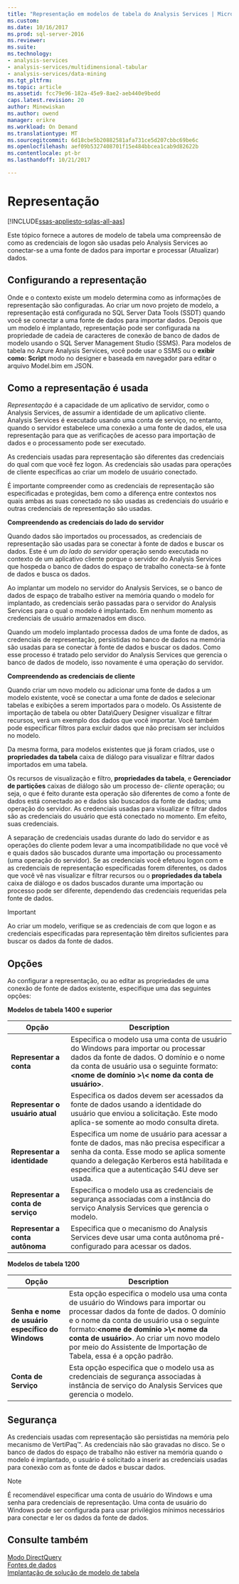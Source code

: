 ```yaml
---
title: "Representação em modelos de tabela do Analysis Services | Microsoft Docs"
ms.custom: 
ms.date: 10/16/2017
ms.prod: sql-server-2016
ms.reviewer: 
ms.suite: 
ms.technology:
- analysis-services
- analysis-services/multidimensional-tabular
- analysis-services/data-mining
ms.tgt_pltfrm: 
ms.topic: article
ms.assetid: fcc79e96-182a-45e9-8ae2-aeb440e9bedd
caps.latest.revision: 20
author: Minewiskan
ms.author: owend
manager: erikre
ms.workload: On Demand
ms.translationtype: MT
ms.sourcegitcommit: 6d18cbe5b20882581afa731ce5d207cbbc69be6c
ms.openlocfilehash: aef09b5327408701f15e484bbcea1cab9d82622b
ms.contentlocale: pt-br
ms.lasthandoff: 10/21/2017

---
```

# <a name="impersonation"></a>Representação 

[!INCLUDE[ssas-appliesto-sqlas-all-aas](../../includes/ssas-appliesto-sqlas-all-aas.md)]

  Este tópico fornece a autores de modelo de tabela uma compreensão de como as credenciais de logon são usadas pelo Analysis Services ao conectar-se a uma fonte de dados para importar e processar (Atualizar) dados.  

##  <a name="bkmk_conf_imp_info"></a>Configurando a representação  
 Onde e o contexto existe um modelo determina como as informações de representação são configuradas. Ao criar um novo projeto de modelo, a representação está configurada no SQL Server Data Tools (SSDT) quando você se conectar a uma fonte de dados para importar dados. Depois que um modelo é implantado, representação pode ser configurada na propriedade de cadeia de caracteres de conexão de banco de dados de modelo usando o SQL Server Management Studio (SSMS). Para modelos de tabela no Azure Analysis Services, você pode usar o SSMS ou o **exibir como: Script** modo no designer e baseada em navegador para editar o arquivo Model.bim em JSON.
  
##  <a name="bkmk_how_imper"></a>Como a representação é usada  
 *Representação* é a capacidade de um aplicativo de servidor, como o Analysis Services, de assumir a identidade de um aplicativo cliente. Analysis Services é executado usando uma conta de serviço, no entanto, quando o servidor estabelece uma conexão a uma fonte de dados, ele usa representação para que as verificações de acesso para importação de dados e o processamento pode ser executado.  
  
 As credenciais usadas para representação são diferentes das credenciais do qual com que você fez logon. As credenciais são usadas para operações de cliente específicas ao criar um modelo de usuário conectado.  
  
 É importante compreender como as credenciais de representação são especificadas e protegidas, bem como a diferença entre contextos nos quais ambas as suas conectado no são usadas as credenciais do usuário e outras credenciais de representação são usadas.  
  
 **Compreendendo as credenciais do lado do servidor**  
 
Quando dados são importados ou processados, as credenciais de representação são usadas para se conectar à fonte de dados e buscar os dados. Este é um *do lado do servidor* operação sendo executada no contexto de um aplicativo cliente porque o servidor do Analysis Services que hospeda o banco de dados do espaço de trabalho conecta-se à fonte de dados e busca os dados.  
  
 Ao implantar um modelo no servidor do Analysis Services, se o banco de dados de espaço de trabalho estiver na memória quando o modelo for implantado, as credenciais serão passadas para o servidor do Analysis Services para o qual o modelo é implantado. Em nenhum momento as credenciais de usuário armazenados em disco.  
  
 Quando um modelo implantado processa dados de uma fonte de dados, as credenciais de representação, persistidas no banco de dados na memória são usadas para se conectar à fonte de dados e buscar os dados. Como esse processo é tratado pelo servidor do Analysis Services que gerencia o banco de dados de modelo, isso novamente é uma operação do servidor.  
  
 **Compreendendo as credenciais de cliente**  
  
 Quando criar um novo modelo ou adicionar uma fonte de dados a um modelo existente, você se conectar a uma fonte de dados e selecionar tabelas e exibições a serem importados para o modelo. Os Assistente de importação de tabela ou obter Data\Query Designer visualizar e filtrar recursos, verá um exemplo dos dados que você importar. Você também pode especificar filtros para excluir dados que não precisam ser incluídos no modelo.  
  
 Da mesma forma, para modelos existentes que já foram criados, use o **propriedades da tabela** caixa de diálogo para visualizar e filtrar dados importados em uma tabela.  
  
 Os recursos de visualização e filtro, **propriedades da tabela**, e **Gerenciador de partições** caixas de diálogo são um processo de- *cliente* operação; ou seja, o que é feito durante esta operação são diferentes de como a fonte de dados está conectado ao e dados são buscados da fonte de dados; uma operação do servidor. As credenciais usadas para visualizar e filtrar dados são as credenciais do usuário que está conectado no momento. Em efeito, suas credenciais. 
  
 A separação de credenciais usadas durante do lado do servidor e as operações do cliente podem levar a uma incompatibilidade no que você vê e quais dados são buscados durante uma importação ou processamento (uma operação do servidor). Se as credenciais você efetuou logon com e as credenciais de representação especificadas forem diferentes, os dados que você vê nas visualizar e filtrar recursos ou o **propriedades da tabela** caixa de diálogo e os dados buscados durante uma importação ou processo pode ser diferente, dependendo das credenciais requeridas pela fonte de dados.  
  
> [!IMPORTANT]  
>  Ao criar um modelo, verifique se as credenciais de com que logon e as credenciais especificadas para representação têm direitos suficientes para buscar os dados da fonte de dados.  
  
##  <a name="bkmk_imp_info_options"></a> Opções  
 Ao configurar a representação, ou ao editar as propriedades de uma conexão de fonte de dados existente, especifique uma das seguintes opções:  
  
**Modelos de tabela 1400 e superior**
 
|Opção|Description|  
|------------|-----------------|  
|**Representar a conta**|Especifica o modelo usa uma conta de usuário do Windows para importar ou processar dados da fonte de dados. O domínio e o nome da conta de usuário usa o seguinte formato:**\<nome de domínio >\\< nome da conta de usuário\>**.|  
|**Representar o usuário atual**|Especifica os dados devem ser acessados da fonte de dados usando a identidade do usuário que enviou a solicitação. Este modo aplica-se somente ao modo consulta direta.|  
|**Representar a identidade**|Especifica um nome de usuário para acessar a fonte de dados, mas não precisa especificar a senha da conta. Esse modo se aplica somente quando a delegação Kerberos está habilitada e especifica que a autenticação S4U deve ser usada.|  
|**Representar a conta de serviço**|Especifica o modelo usa as credenciais de segurança associadas com a instância do serviço Analysis Services que gerencia o modelo.|  
|**Representar a conta autônoma**|Especifica que o mecanismo do Analysis Services deve usar uma conta autônoma pré-configurado para acessar os dados.|  


**Modelos de tabela 1200**
 
|Opção|Description|  
|------------|-----------------|  
|**Senha e nome de usuário específico do Windows**|Esta opção especifica o modelo usa uma conta de usuário do Windows para importar ou processar dados da fonte de dados. O domínio e o nome da conta de usuário usa o seguinte formato:**\<nome de domínio >\\< nome da conta de usuário\>**. Ao criar um novo modelo por meio do Assistente de Importação de Tabela, essa é a opção padrão.|  
|**Conta de Serviço**|Esta opção especifica que o modelo usa as credenciais de segurança associadas à instância de serviço do Analysis Services que gerencia o modelo.|  
  
##  <a name="bkmk_impers_sec"></a> Segurança  
 As credenciais usadas com representação são persistidas na memória pelo mecanismo de VertiPaq™. As credenciais não são gravadas no disco. Se o banco de dados do espaço de trabalho não estiver na memória quando o modelo é implantado, o usuário é solicitado a inserir as credenciais usadas para conexão com as fonte de dados e buscar dados.  
  
> [!NOTE]  
>  É recomendável especificar uma conta de usuário do Windows e uma senha para credenciais de representação. Uma conta de usuário do Windows pode ser configurada para usar privilégios mínimos necessários para conectar e ler os dados da fonte de dados.  
  

  
## <a name="see-also"></a>Consulte também  
 [Modo DirectQuery](../../analysis-services/tabular-models/directquery-mode-ssas-tabular.md)   
 [Fontes de dados](../../analysis-services/tabular-models/data-sources-ssas-tabular.md)   
 [Implantação de solução de modelo de tabela](../../analysis-services/tabular-models/tabular-model-solution-deployment-ssas-tabular.md)  
  
  

